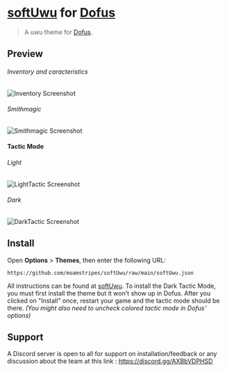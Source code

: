 # [softUwu] for [Dofus]

[Dofus]: https://dofus.com
[softUwu]: https://dofus.com/fr/forum/1578-themes-interfaces/2349874-2-60-softuwu-theme-uwu

> A uwu theme for [Dofus].



## Preview
###### Inventory and caracteristics
![Inventory Screenshot](https://i.imgur.com/MCmXuLi.jpeg)

###### Smithmagic
![Smithmagic Screenshot](https://i.imgur.com/s00y7H4.png)

#### Tactic Mode
###### Light

![LightTactic Screenshot](https://i.imgur.com/f6Rsc3b.png)

###### Dark

![DarkTactic Screenshot](https://i.imgur.com/0OmY6Sa.webp)

## Install

Open **Options** > **Themes**, then enter the following URL:

```
https://github.com/moamstripes/softUwu/raw/main/softUwu.json
```

All instructions can be found at [softUwu].
To install the Dark Tactic Mode, you must first install the theme but it won't show up in Dofus. After you clicked on "Install" once, restart your game and the tactic mode should be there. *(You might also need to uncheck colored tactic mode in Dofus' options)*

## Support

A Discord server is open to all for support on installation/feedback or any discussion about the team at this link : https://discord.gg/AXBbVDPHSD

